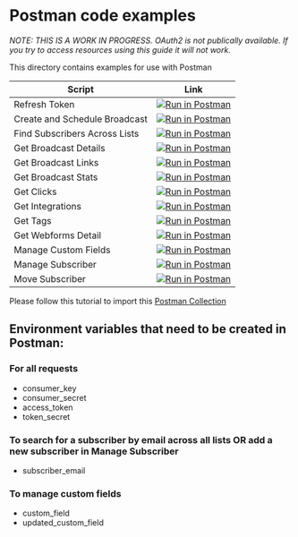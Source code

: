 # Postman code examples

*NOTE: THIS IS A WORK IN PROGRESS. OAuth2 is not publically available. If you try to access resources using this guide it will not work.*

This directory contains examples for use with Postman

| Script | Link |
|--------|------|
| Refresh Token|[![Run in Postman](https://run.pstmn.io/button.svg)](https://app.getpostman.com/run-collection/02e9dee995da1faa5246)|
| Create and Schedule Broadcast|[![Run in Postman](https://run.pstmn.io/button.svg)](https://app.getpostman.com/run-collection/ba6d8b345c3af5ea818f)|
| Find Subscribers Across Lists|[![Run in Postman](https://run.pstmn.io/button.svg)](https://app.getpostman.com/run-collection/a4cdc5084c8754be743a)|
| Get Broadcast Details|[![Run in Postman](https://run.pstmn.io/button.svg)](https://app.getpostman.com/run-collection/663a1a3592eca815d67f)|
| Get Broadcast Links|[![Run in Postman](https://run.pstmn.io/button.svg)](https://app.getpostman.com/run-collection/e5b47bc6948656574a8d)|
| Get Broadcast Stats|[![Run in Postman](https://run.pstmn.io/button.svg)](https://app.getpostman.com/run-collection/de9b2e049f19a2d6321e)|
| Get Clicks|[![Run in Postman](https://run.pstmn.io/button.svg)](https://app.getpostman.com/run-collection/04c90d95d82c858e41f0)|
| Get Integrations|[![Run in Postman](https://run.pstmn.io/button.svg)](https://app.getpostman.com/run-collection/9bd293676175f45a4e94)|
| Get Tags|[![Run in Postman](https://run.pstmn.io/button.svg)](https://app.getpostman.com/run-collection/27e5919703657ae35371)|
| Get Webforms Detail|[![Run in Postman](https://run.pstmn.io/button.svg)](https://app.getpostman.com/run-collection/ca5e3bbb2e9f66d01f3a)|
| Manage Custom Fields|[![Run in Postman](https://run.pstmn.io/button.svg)](https://app.getpostman.com/run-collection/281162d0b04a754accfb)|
| Manage Subscriber|[![Run in Postman](https://run.pstmn.io/button.svg)](https://app.getpostman.com/run-collection/d506560ec1eb9beef83f)|
| Move Subscriber|[![Run in Postman](https://run.pstmn.io/button.svg)](https://app.getpostman.com/run-collection/51f00d9b666908e82edf)|

Please follow this tutorial to import this [Postman Collection](https://www.getpostman.com/docs/collections)

## Environment variables that need to be created in Postman:

### For all requests

- consumer_key
- consumer_secret
- access_token
- token_secret

### To search for a subscriber by email across all lists OR add a new subscriber in Manage Subscriber

- subscriber_email

### To manage custom fields

- custom_field
- updated_custom_field
